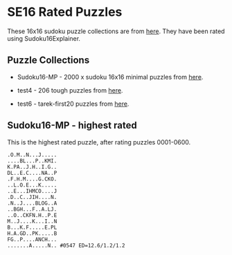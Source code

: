 # SE16 Rated Puzzles

These 16x16 sudoku puzzle collections are from [here](http://forum.enjoysudoku.com). They have been rated using Sudoku16Explainer.

## Puzzle Collections

- Sudoku16-MP - 2000 x sudoku 16x16 minimal puzzles from [here](http://forum.enjoysudoku.com/sudoku16-minimal-puzzles-t35780.html).

- test4 - 206 tough puzzles from [here](http://forum.enjoysudoku.com/post275765.html#p275765).

- test6 - tarek-first20 puzzles from [here](http://forum.enjoysudoku.com/post276187.html#p276187).

## Sudoku16-MP - highest rated

This is the highest rated puzzle, after rating puzzles 0001-0600.

```
.O.M..N...J.....
....BL...P..KMI.
K.PA..J.H..I.G..
DL..E.C....NA..P
.F.H.M....G.CKO.
..L.O.E...K.....
..E...IHMCO....J
.D..C..JIH....N.
.N..J....BLOG..A
..BGH...F..A.LJ.
..O..CKFN.H..P.E
M..J....K...I..N
B...K.F.....E.PL
H.A.GD..PK.....B
FG..P....ANCH...
.......A.....N.. #0547 ED=12.6/1.2/1.2
```


